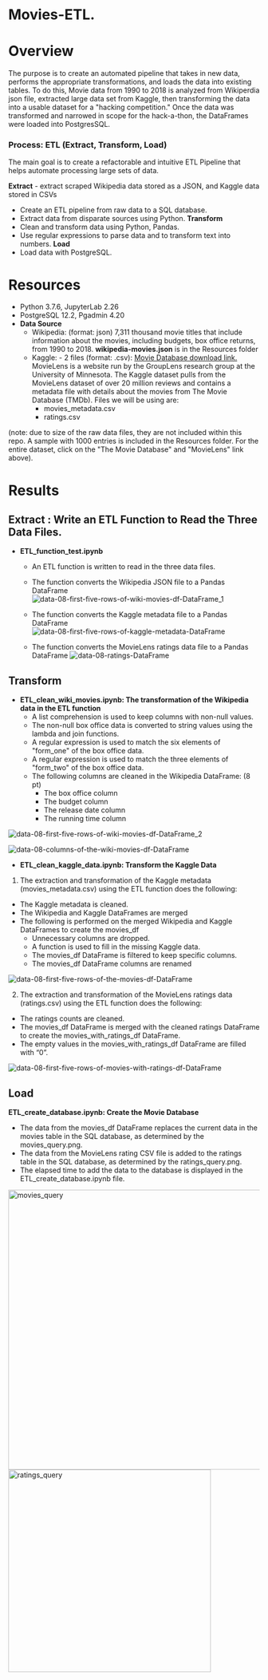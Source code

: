 # Movies-ETL.

# Overview
The purpose is to create an automated pipeline that takes in new data, performs the appropriate transformations, and loads the data into existing tables. To do this, Movie data from 1990 to 2018 is analyzed from Wikiperdia json file, extracted large data set from Kaggle, then transforming the data into a usable dataset for a "hacking competition." Once the data was transformed and narrowed in scope for the hack-a-thon, the DataFrames were loaded into PostgresSQL. 

### Process: ETL (Extract, Transform, Load)
The main goal is to create a refactorable and intuitive ETL Pipeline that helps automate processing large sets of data.

**Extract** - extract scraped Wikipedia data stored as a JSON, and Kaggle data stored in CSVs
  * Create an ETL pipeline from raw data to a SQL database.
  * Extract data from disparate sources using Python.
**Transform**   
  * Clean and transform data using Python, Pandas.
  * Use regular expressions to parse data and to transform text into numbers.
**Load** 
  * Load data with PostgreSQL.

# Resources
* Python 3.7.6, JupyterLab 2.26
* PostgreSQL 12.2, Pgadmin 4.20
* **Data Source**
   * Wikipedia: (format: json) 7,311 thousand movie titles that include information about the movies, including budgets, box office returns, from 1990 to 2018. 
   **wikipedia-movies.json** is in the Resources folder
   * Kaggle: - 2 files (format: .csv): [Movie Database download link.](https://www.kaggle.com/rounakbanik/the-movies-dataset/download) 
   MovieLens is a website run by the GroupLens research group at the University of Minnesota. The Kaggle dataset pulls from the MovieLens dataset of over 20 million reviews and contains a metadata file with details about the movies from The Movie Database (TMDb). Files we will be using are:
      - movies_metadata.csv 
      - ratings.csv

(note: due to size of the raw data files, they are not included within this repo. A sample with 1000 entries is included in the Resources folder. For the entire dataset, click on the "The Movie Database" and "MovieLens" link above).

# Results

## Extract : Write an ETL Function to Read the Three Data Files.
* **ETL_function_test.ipynb**
    - An ETL function is written to read in the three data files.
    - The function converts the Wikipedia JSON file to a Pandas DataFrame
  ![data-08-first-five-rows-of-wiki-movies-df-DataFrame_1](https://user-images.githubusercontent.com/75961057/146688381-a08c449b-ecd5-4e62-bc7e-be3bb5274707.png)

    - The function converts the Kaggle metadata file to a Pandas DataFrame
  ![data-08-first-five-rows-of-kaggle-metadata-DataFrame](https://user-images.githubusercontent.com/75961057/146688392-0304d30b-d9fa-4621-8bee-f9f57c46b20b.png)

    - The function converts the MovieLens ratings data file to a Pandas DataFrame
   ![data-08-ratings-DataFrame](https://user-images.githubusercontent.com/75961057/146688404-6ae4dcd1-0f1c-4169-97ed-2e12781b2269.png)

## Transform 
 * **ETL_clean_wiki_movies.ipynb: The transformation of the Wikipedia data in the ETL function** 
      - A list comprehension is used to keep columns with non-null values. 
      - The non-null box office data is converted to string values using the lambda and join functions.
      - A regular expression is used to match the six elements of "form_one" of the box office data. 
      - A regular expression is used to match the three elements of "form_two" of the box office data. 
      - The following columns are cleaned in the Wikipedia DataFrame: (8 pt)
           * The box office column
           * The budget column
           * The release date column
           * The running time column

![data-08-first-five-rows-of-wiki-movies-df-DataFrame_2](https://user-images.githubusercontent.com/75961057/146688569-bed02780-f87a-4ae4-b233-14804aadbc02.png)

![data-08-columns-of-the-wiki-movies-df-DataFrame](https://user-images.githubusercontent.com/75961057/146688586-3694e6a8-db76-44b0-a432-1b2b3b0b3f9a.png)

* **ETL_clean_kaggle_data.ipynb: Transform the Kaggle Data**

1. The extraction and transformation of the Kaggle metadata (movies_metadata.csv) using the ETL function does the following:
  - The Kaggle metadata is cleaned.
  - The Wikipedia and Kaggle DataFrames are merged
  - The following is performed on the merged Wikipedia and Kaggle DataFrames to create the movies_df
      * Unnecessary columns are dropped.
      * A function is used to fill in the missing Kaggle data.
      * The movies_df DataFrame is filtered to keep specific columns.
      * The movies_df DataFrame columns are renamed

![data-08-first-five-rows-of-the-movies-df-DataFrame](https://user-images.githubusercontent.com/75961057/146688905-87d1125b-d5aa-4b96-ad30-4f1dc195c44a.png)

2. The extraction and transformation of the MovieLens ratings data (ratings.csv) using the ETL function does the following:
  - The ratings counts are cleaned.
  - The movies_df DataFrame is merged with the cleaned ratings DataFrame to create the movies_with_ratings_df DataFrame. 
  - The empty values in the movies_with_ratings_df DataFrame are filled with “0”. 
  
  ![data-08-first-five-rows-of-movies-with-ratings-df-DataFrame](https://user-images.githubusercontent.com/75961057/146688846-41158d9d-4584-4092-bf72-a4d109d01ebc.png)
  
## Load
**ETL_create_database.ipynb: Create the Movie Database**
* The data from the movies_df DataFrame replaces the current data in the movies table in the SQL database, as determined by the movies_query.png. 
* The data from the MovieLens rating CSV file is added to the ratings table in the SQL database, as determined by the ratings_query.png. 
* The elapsed time to add the data to the database is displayed in the ETL_create_database.ipynb file.

<img width="561" alt="movies_query" src="https://user-images.githubusercontent.com/75961057/146689154-3f74f548-3899-4210-bb5e-2504234d8cb7.png">

<img width="406" alt="ratings_query" src="https://user-images.githubusercontent.com/75961057/146689162-991e3023-49da-44ac-9711-aae99eaf9950.png">
